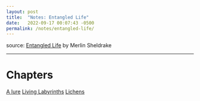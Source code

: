 ```yaml
---
layout: post
title:  "Notes: Entangled Life"
date:   2022-09-17 00:07:43 -0500
permalink: /notes/entangled-life/
---
```


source: [Entangled Life](https://www.merlinsheldrake.com/entangled-life) by Merlin Sheldrake

---

# Chapters
[A lure](ch-1)
[Living Labyrinths](ch-2)
[Lichens](ch-3)